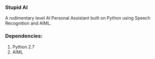 ### Stupid AI
A rudimentary level AI Personal Assistant built on Python using Speech Recognition and AIML.

### Dependencies:
1. Python 2.7
2. AIML

